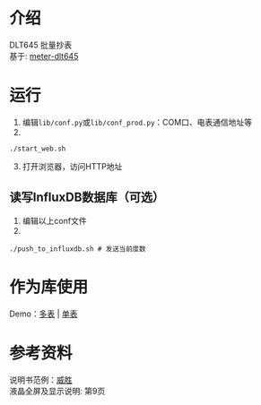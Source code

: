 # 介绍
DLT645 批量抄表  
基于: [meter-dlt645](https://github.com/glx-technologies/meter-dlt645)

# 运行

1. 编辑`lib/conf.py`或`lib/conf_prod.py`：COM口、电表通信地址等  
2.

    ./start_web.sh

3. 打开浏览器，访问HTTP地址

## 读写InfluxDB数据库（可选）

1. 编辑以上conf文件  
2. 

    ./push_to_influxdb.sh # 发送当前度数


# 作为库使用
Demo：[多表](https://nbviewer.jupyter.org/github/fzinfz/scripts/blob/master/python/hw/power_meter_DLT645/multi.ipynb) | 
[单表](https://nbviewer.jupyter.org/github/fzinfz/scripts/blob/master/python/hw/power_meter_DLT645/single.ipynb)
    
# 参考资料
说明书范例：[威胜](http://www.wasion.com/UploadFiles/files/DTSD342DSSD342-5N5D5Z%E5%AF%BC%E8%BD%A8%E5%AE%89%E8%A3%85%E7%94%B5%E5%AD%90%E5%BC%8F%E5%A4%9A%E5%8A%9F%E8%83%BD%E7%94%B5%E8%83%BD%E8%A1%A8%E4%BD%BF%E7%94%A8%E8%AF%B4%E6%98%8E%E4%B9%A6.pdf)  
液晶全屏及显示说明: 第9页
